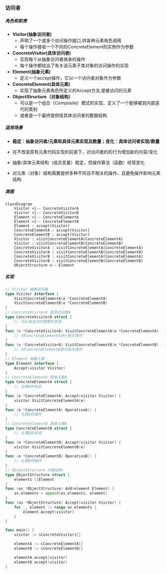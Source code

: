 ### 访问者

##### 角色和职责

- **Visitor(抽象访问者)**
  - 声明了一个或多个访问操作接口,供各种元素角色调用
  - 每个操作接收一个不同的ConcreteElement的实例作为参数
- **ConcreteVisitor(具体访问者)**
  - 实现每个从抽象访问者继承的操作
  - 每个操作都给出了有关该元素子类对象的访问操作的实现
- **Element(抽象元素)**
  - 定义一个accept操作，它以一个访问者对象作为参数
- **ConcreteElement(具体元素)**
  - 实现了抽象元素角色所定义的Accept方法,是被访问的元素
- **ObjectStructure（对象结构）**
  - 可以是一个组合（Composite）模式的实现，定义了一个能够被其内部迭代的类别
  - 或者是一个最终提供给具体访问者的数据结构

##### 适用场景

- **稳定：抽象访问者/元素和具体元素实现及数量；变化：具体访问者实现/数量**

- 在不改变原有元素代码实现的前提下，对访问者的的行为增加新的内容/变化

- 抽象/具体元素结构（成员变量）稳定，但操作算法（函数）经常变化

- 对元素（对象）结构需要提供多种不同且不相关的操作，且避免操作影响元素结构

##### 类图

```mermaid
classDiagram
    Visitor <|-- ConcreteVisitorA
    Visitor <|-- ConcreteVisitorB
    Element <|-- ConcreteElementA
    Element <|-- ConcreteElementB
    Element : accept(Visitor)
    ConcreteElementA : accept(Visitor)
    ConcreteElementB : accept(Visitor)
    Visitor : visitConcreteElementA(ConcreteElementA)
    Visitor : visitConcreteElementB(ConcreteElementB)
    ConcreteVisitorA : visitConcreteElementA(ConcreteElementA)
    ConcreteVisitorA : visitConcreteElementB(ConcreteElementB)
    ConcreteVisitorB : visitConcreteElementA(ConcreteElementA)
    ConcreteVisitorB : visitConcreteElementB(ConcreteElementB)
    ObjectStructure o-- Element
```

##### 实现

```go
// Visitor 抽象访问者
type Visitor interface {
    VisitConcreteElementA(e *ConcreteElementA)
    VisitConcreteElementB(e *ConcreteElementB)
}
// ConcreteVisitorA 具体访问者A
type ConcreteVisitorA struct {
    // 可以有访问时需要的状态
}
func (v *ConcreteVisitorA) VisitConcreteElementA(e *ConcreteElementA) {
    // 对ConcreteElementA进行相关操作
}
func (v *ConcreteVisitorA) VisitConcreteElementB(e *ConcreteElementB) {
    // 对ConcreteElementB进行相关操作
}
// Element 抽象元素
type Element interface {
    Accept(visitor Visitor)
}
// ConcreteElementA 具体元素A
type ConcreteElementA struct {
    // 元素A的状态
}
func (e *ConcreteElementA) Accept(visitor Visitor) {
    visitor.VisitConcreteElementA(e)
}
func (e *ConcreteElementA) OperationA() {
    // 元素A的操作
}
// ConcreteElementB 具体元素B
type ConcreteElementB struct {
    // 元素B的状态  
}
func (e *ConcreteElementB) Accept(visitor Visitor) {
    visitor.VisitConcreteElementB(e)
}
func (e *ConcreteElementB) OperationB() {
    // 元素B的操作
}
// ObjectStructure 对象结构
type ObjectStructure struct {
    elements []Element
}
func (os *ObjectStructure) Add(element Element) {
    os.elements = append(os.elements, element)
}
func (os *ObjectStructure) Accept(visitor Visitor) {
    for _, element := range os.elements {
        element.Accept(visitor)
    }
}

func main() {
    visitor := &ConcreteVisitor1{}

    elementA := &ConcreteElementA{}
    elementB := &ConcreteElementB{}

    elementA.accept(visitor)
    elementB.accept(visitor)
}
```
